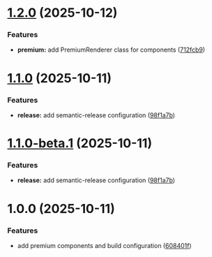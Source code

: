 # [1.2.0](https://github.com/Bintang0805/ef-article-builder-code/compare/v1.1.0...v1.2.0) (2025-10-12)


### Features

* **premium:** add PremiumRenderer class for components ([712fcb9](https://github.com/Bintang0805/ef-article-builder-code/commit/712fcb950e9fc4e7be173d36517e11a69168dbb3))

# [1.1.0](https://github.com/Bintang0805/ef-article-builder-code/compare/v1.0.0...v1.1.0) (2025-10-11)


### Features

* **release:** add semantic-release configuration ([98f1a7b](https://github.com/Bintang0805/ef-article-builder-code/commit/98f1a7b50dd8538069bf31eb1e5983915b8889a8))

# [1.1.0-beta.1](https://github.com/Bintang0805/ef-article-builder-code/compare/v1.0.0...v1.1.0-beta.1) (2025-10-11)


### Features

* **release:** add semantic-release configuration ([98f1a7b](https://github.com/Bintang0805/ef-article-builder-code/commit/98f1a7b50dd8538069bf31eb1e5983915b8889a8))

# 1.0.0 (2025-10-11)


### Features

* add premium components and build configuration ([608401f](https://github.com/Bintang0805/ef-article-builder-code/commit/608401f290edc6b54399dcd622fa328c9293d65f))
